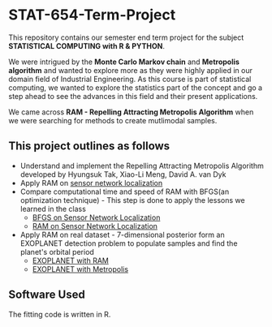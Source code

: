 # STAT-654-Term-Project

This repository contains our semester end term project for the subject **STATISTICAL COMPUTING with R & PYTHON**.

We were intrigued by the **Monte Carlo Markov chain** and **Metropolis algorithm** and wanted to explore more as they were highly applied in our domain field of Industrial Engineering. As this course is part of statistical computing, we wanted to explore the statistics part of the concept and go a step ahead to see the advances in this field and their present applications. 

We came across **RAM - Repelling Attracting Metropolis Algorithm** when we were searching for methods to create mutlimodal samples.

This project outlines as follows
------
* Understand and implement the Repelling Attracting Metropolis Algorithm developed by Hyungsuk Tak, Xiao-Li Meng, David A. van Dyk
* Apply RAM on [sensor network localization](https://github.com/srujanreddyj/STAT-654-Term-Project/blob/master/Sensor%20Network-%20RAM.R) 
* Compare computational time and speed of RAM with BFGS(an optimization technique) - This step is done to apply the lessons we learned in the class
  * [BFGS on Sensor Network Localization](https://github.com/srujanreddyj/STAT-654-Term-Project/blob/master/Sensor%20network-%20BFGS.R)
  * [RAM on Sensor Network Localization](https://github.com/srujanreddyj/STAT-654-Term-Project/blob/master/Sensor%20Network-%20RAM.R)  
* Apply RAM on real dataset - 7-dimensional posterior form an EXOPLANET detection problem to populate samples and find the planet's orbital period
  * [EXOPLANET with RAM](https://github.com/srujanreddyj/STAT-654-Term-Project/blob/master/Exoplanet-%20RAM.R)
  * [EXOPLANET with Metropolis](https://github.com/srujanreddyj/STAT-654-Term-Project/blob/master/Exoplanet-%20Metropolis%20Hasting.R)

Software Used
------
The fitting code is written in R.
